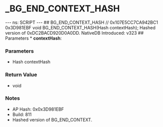 # _BG_END_CONTEXT_HASH

--- ns: SCRIPT --- ## BG_END_CONTEXT_HASH  // 0x107E5CC7CA942BC1 0x3D981EBF void BG_END_CONTEXT_HASH(Hash contextHash);  Hashed version of 0xDC2BACD920D0A0DD.  NativeDB Introduced: v323  ## Parameters * **contextHash**:

### Parameters
* Hash contextHash

### Return Value
* void

### Notes
* AP Hash: 0x0x3D981EBF
* Build: 811
* Hashed version of BG_END_CONTEXT.

